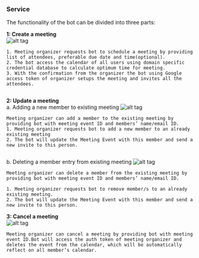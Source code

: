 


### Service
The functionality of the bot can be divided into three parts:

**1: Create a meeting**<br>
![alt tag](https://github.ncsu.edu/gverma/Azra_MeetingBot/blob/milestone_3_practise/Milestone_3_Practise/images/CreateMeeting.png)</br>
```
1. Meeting organizer requests bot to schedule a meeting by providing list of attendees, preferable due date and time(optional).
2. The bot access the calendar of all users using domain specific credential database to calculate optimum time for meeting.
3. With the confirmation from the organizer the bot using Google access token of organizer setups the meeting and invites all the attendees.


```


**2: Update a meeting**<br>
 a. Adding a new member to existing meeting 
 ![alt tag](https://github.ncsu.edu/gverma/Azra_MeetingBot/blob/milestone_3_practise/Milestone_3_Practise/images/UpdateMember.png)</br>
```
Meeting organizer can add a member to the existing meeting by providing bot with meeting event ID and members’ name/email ID.
1. Meeting organizer requests bot to add a new member to an already existing meeting
2. The bot will update the Meeting Event with this member and send a new invite to this person.


```


 b. Deleting a member entry from existing meeting 
 ![alt tag](https://github.ncsu.edu/gverma/Azra_MeetingBot/blob/milestone_3_practise/Milestone_3_Practise/images/DeleteMember.png)</br>
```
Meeting organizer can delete a member from the existing meeting by providing bot with meeting event ID and members’ name/email ID. 

1. Meeting organizer requests bot to remove member/s to an already existing meeting.
2. The bot will update the Meeting Event with this member and send a new invite to this person.

```



**3: Cancel a meeting**<br>
![alt tag](https://github.ncsu.edu/gverma/Azra_MeetingBot/blob/milestone_3_practise/Milestone_3_Practise/images/CancelMeeting.png)</br>
```
Meeting organizer can cancel a meeting by providing bot with meeting event ID.Bot will access the auth token of meeting organizer and deletes the event from the calendar, which will be automatically reflect on all member’s calendar.

```

